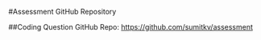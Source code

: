 #Assessment GitHub Repository

##Coding Question GitHub Repo: https://github.com/sumitkv/assessment
